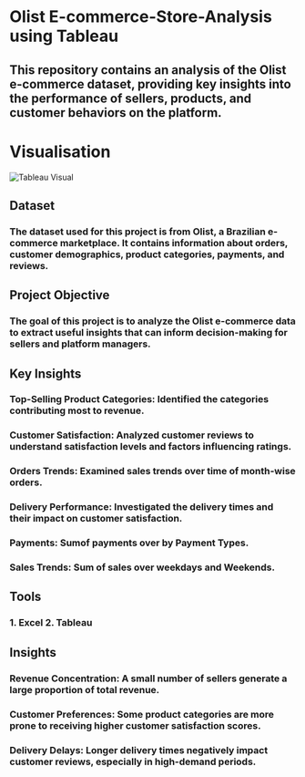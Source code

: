 # Olist E-commerce-Store-Analysis using Tableau
## This repository contains an analysis of the Olist e-commerce dataset, providing key insights into the performance of sellers, products, and customer behaviors on the platform.

# Visualisation

![Tableau Visual](https://github.com/user-attachments/assets/a18ce17a-7715-4c4c-b1a3-f0f0d4397d18)




## Dataset
### The dataset used for this project is from Olist, a Brazilian e-commerce marketplace. It contains information about orders, customer demographics, product categories, payments, and reviews.

## Project Objective
### The goal of this project is to analyze the Olist e-commerce data to extract useful insights that can inform decision-making for sellers and platform managers.

## Key Insights
### Top-Selling Product Categories: Identified the categories contributing most to revenue.
### Customer Satisfaction: Analyzed customer reviews to understand satisfaction levels and factors influencing ratings.
### Orders Trends: Examined sales trends over time of month-wise orders.
### Delivery Performance: Investigated the delivery times and their impact on customer satisfaction.
### Payments: Sumof payments over by Payment Types.
### Sales Trends: Sum of sales over weekdays and Weekends.

## Tools
### 1. Excel 2. Tableau

## Insights
### Revenue Concentration: A small number of sellers generate a large proportion of total revenue.
### Customer Preferences: Some product categories are more prone to receiving higher customer satisfaction scores.
### Delivery Delays: Longer delivery times negatively impact customer reviews, especially in high-demand periods.

